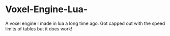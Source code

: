 # Voxel-Engine-Lua-
A voxel engine I made in lua a long time ago. Got capped out with the speed limits of tables but it does work!
